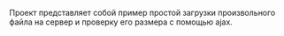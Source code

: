 Проект представляет собой пример простой загрузки произвольного файла на сервер и проверку его размера с помощью ajax.
